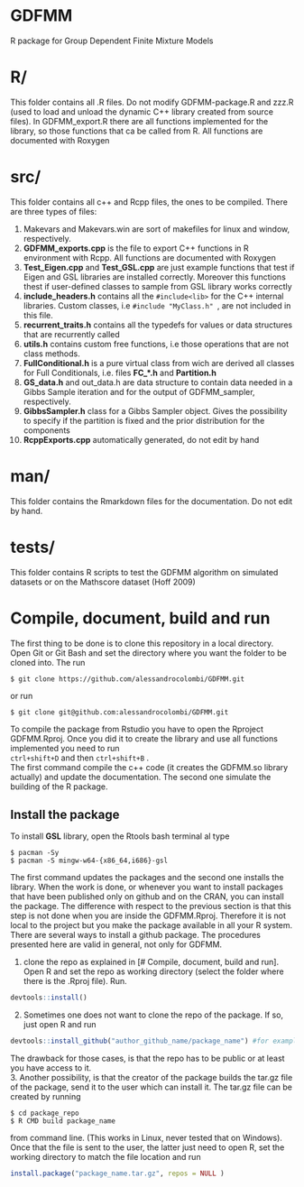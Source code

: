 # GDFMM
R package for Group Dependent Finite Mixture Models

# R/
This folder contains all .R files. Do not modify GDFMM-package.R and zzz.R (used to load and unload the dynamic C++ library created from source files). In GDFMM_export.R there are all functions implemented for the library, so those functions that ca be called from R. All functions are documented with Roxygen 

# src/
This folder contains all c++ and Rcpp files, the ones to be compiled. There are three types of files:
1. Makevars and Makevars.win are sort of makefiles for linux and window, respectively.
2. **GDFMM_exports.cpp** is the file to export C++ functions in R environment with Rcpp. All functions are documented with Roxygen
3. **Test_Eigen.cpp** and **Test_GSL.cpp** are just example functions that test if Eigen and GSL libraries are installed correctly. Moreover this functions thest if user-defined classes to sample from GSL library works correctly 
4. **include_headers.h** contains all the `#include<lib>` for the C++ internal libraries. Custom classes, i.e `#include "MyClass.h" `, are not included in this file.
5. **recurrent_traits.h** contains all the typedefs for values or data structures that are recurrently called
6. **utils.h** contains custom free functions, i.e those operations that are not class methods.
7. **FullConditional.h** is a pure virtual class from wich are derived all classes for Full Conditionals, i.e. files **FC_*.h** and **Partition.h**
8. **GS_data.h** and out_data.h are data structure to contain data needed in a Gibbs Sample iteration and for the output of GDFMM_sampler, respectively.
9. **GibbsSampler.h** class for a Gibbs Sampler object. Gives the possibility to specify if the partition is fixed and the prior distribution for the components
10. **RcppExports.cpp** automatically generated, do not edit by hand

# man/
This folder contains the Rmarkdown files for the documentation. Do not edit by hand.

# tests/
This folder contains R scripts to test the GDFMM algorithm on simulated datasets or on the Mathscore dataset (Hoff 2009)

# Compile, document, build and run
The first thing to be done is to clone this repository in a local directory. Open Git or Git Bash and set the directory where you want the folder to be cloned into. The run 
```shell
$ git clone https://github.com/alessandrocolombi/GDFMM.git
```
or run 
```shell
$ git clone git@github.com:alessandrocolombi/GDFMM.git
```

To compile the package from Rstudio you have to open the Rproject GDFMM.Rproj.
Once you did it to create the library and use all functions implemented you need to run <br/>
`ctrl+shift+D` and then `ctrl+shift+B` . <br/>
The first command compile the c++ code (it creates the GDFMM.so library actually) and update the documentation. The second one simulate the building of the R package.

## Install the package
To install **GSL** library, open the Rtools bash terminal al type
```shell
$ pacman -Sy 
$ pacman -S mingw-w64-{x86_64,i686}-gsl
```
The first command updates the packages and the second one installs the library.
When the work is done, or whenever you want to install packages that have been published only on github and on the CRAN, you can install the package. The difference with respect to the previous section is that this step is not done when you are inside the GDFMM.Rproj. Therefore it is not local to the project but you make the package available in all your R system.
There are several ways to install a github package. The procedures presented here are valid in general, not only for GDFMM.
1. clone the repo as explained in [# Compile, document, build and run]. Open R and set the repo as working directory (select the folder where there is the .Rproj file). Run.
```R
devtools::install()
```
2. Sometimes one does not want to clone the repo of the package. If so, just open R and run
```R
devtools::install_github("author_github_name/package_name") #for example devtools::install_github("alessandrocolombi/GDFMM")
```
The drawback for those cases, is that the repo has to be public or at least you have access to it.<br/>
3. Another possibility, is that the creator of the package builds the tar.gz file of the package, send it to the user which can install it. The tar.gz file can be created by running 
```shell
$ cd package_repo
$ R CMD build package_name
```
from command line. (This works in Linux, never tested that on Windows). Once that the file is sent to the user, the latter just need to open R, set the working directory to match the file location and run
```R
install.package("package_name.tar.gz", repos = NULL )
```








